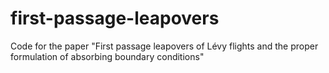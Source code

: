 # first-passage-leapovers
Code for the paper "First passage leapovers of Lévy flights and the proper formulation of absorbing boundary conditions"
